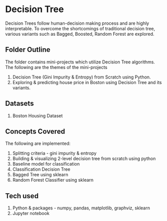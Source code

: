 # Decision Tree 

Decision Trees follow human-decision making process and are highly interpretable. To overcome the shortcomings of traditional decision tree, various variants such as Bagged, Boosted, Random Forest are explored. 

## Folder Outline

The folder contains mini-projects which utilize Decision Tree algorithms. The following are the themes of the mini-projects
1. Decision Tree (Gini Impurity & Entropy) from Scratch using Python.
2. Exploring & predicting house price in Boston using Decision Tree and its variants.

## Datasets
1. Boston Housing Dataset

## Concepts Covered
The following are implemented:

1. Splitting criteria - gini impurity & entropy
2. Building & visualizing 2-level decision tree from scratch using python
3. Baseline model for classification
4. Classification Decision Tree
5. Bagged Tree using sklearn
6. Random Forest Classifier using sklearn

## Tech used

1. Python & packages - numpy, pandas, matplotlib, graphviz, sklearn
2. Jupyter notebook
